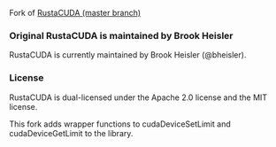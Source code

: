 Fork of  <a href="https://github.com/bheisler/RustaCUDA">RustaCUDA (master branch)</a>

### Original RustaCUDA is maintained by Brook Heisler

RustaCUDA is currently maintained by Brook Heisler (@bheisler).

### License

RustaCUDA is dual-licensed under the Apache 2.0 license and the MIT license.



This fork adds wrapper functions to cudaDeviceSetLimit and cudaDeviceGetLimit to the library.
